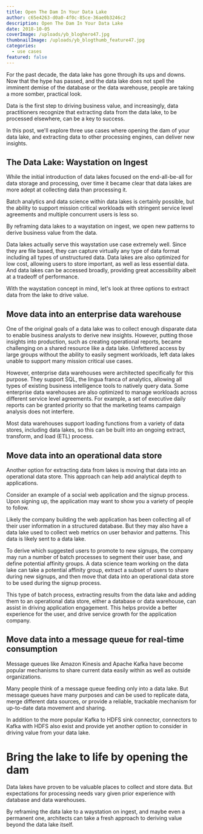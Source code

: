 ```yaml
---
title: Open The Dam In Your Data Lake
author: c65e4263-d0a0-4f0c-85ce-36ae0b3246c2
description: Open The Dam In Your Data Lake
date: 2018-10-05
coverImage: /uploads/yb_bloghero47.jpg
thumbnailImage: /uploads/yb_blogthumb_feature47.jpg
categories:
  - use cases
featured: false
---
```


For the past decade, the data lake has gone through its ups and downs. Now that the hype has passed, and the data lake does not spell the imminent demise of the database or the data warehouse, people are taking a more somber, practical look.

Data is the first step to driving business value, and increasingly, data practitioners recognize that extracting data from the data lake, to be processed elsewhere, can be a key to success.

In this post, we'll explore three use cases where opening the dam of your data lake, and extracting data to other processing engines, can deliver new insights.

## The Data Lake: Waystation on Ingest

While the initial introduction of data lakes focused on the end-all-be-all for data storage and processing, over time it became clear that data lakes are more adept at collecting data than processing it.

Batch analytics and data science within data lakes is certainly possible, but the ability to support mission critical workloads with stringent service level agreements and multiple concurrent users is less so.

By reframing data lakes to a waystation on ingest, we open new patterns to derive business value from the data.

Data lakes actually serve this waystation use case extremely well. Since they are file based, they can capture virtually any type of data format including all types of unstructured data. Data lakes are also optimized for low cost, allowing users to store important, as well as less essential data. And data lakes can be accessed broadly, providing great accessibility albeit at a tradeoff of performance.

With the waystation concept in mind, let's look at three options to extract data from the lake to drive value.

## Move data into an enterprise data warehouse

One of the original goals of a data lake was to collect enough disparate data to enable business analysts to derive new insights. However, putting those insights into production, such as creating operational reports, became challenging on a shared resource like a data lake. Unfettered access by large groups without the ability to easily segment workloads, left data lakes unable to support many mission critical use cases.

However, enterprise data warehouses were architected specifically for this purpose. They support SQL, the lingua franca of analytics, allowing all types of existing business intelligence tools to natively query data. Some enterprise data warehouses are also optimized to manage workloads across different service level agreements. For example, a set of executive daily reports can be granted priority so that the marketing teams campaign analysis does not interfere.

Most data warehouses support loading functions from a variety of data stores, including data lakes, so this can be built into an ongoing extract, transform, and load (ETL) process.

## Move data into an operational data store

Another option for extracting data from lakes is moving that data into an operational data store. This approach can help add analytical depth to applications.

Consider an example of a social web application and the signup process. Upon signing up, the application may want to show you a variety of people to follow.

Likely the company building the web application has been collecting all of their user information in a structured database. But they may also have a data lake used to collect web metrics on user behavior and patterns. This data is likely sent to a data lake.

To derive which suggested users to promote to new signups, the company may run a number of batch processes to segment their user base, and define potential affinity groups. A data science team working on the data lake can take a potential affinity group, extract a subset of users to share during new signups, and then move that data into an operational data store to be used during the signup process.

This type of batch process, extracting results from the data lake and adding them to an operational data store, either a database or data warehouse, can assist in driving application engagement. This helps provide a better experience for the user, and drive service growth for the application company.

## Move data into a message queue for real-time consumption

Message queues like Amazon Kinesis and Apache Kafka have become popular mechanisms to share current data easily within as well as outside organizations.

Many people think of a message queue feeding only into a data lake. But message queues have many purposes and can be used to replicate data, merge different data sources, or provide a reliable, trackable mechanism for up-to-date data movement and sharing.

In addition to the more popular Kafka to HDFS sink connector, connectors to Kafka with HDFS also exist and provide yet another option to consider in driving value from your data lake.

# Bring the lake to life by opening the dam

Data lakes have proven to be valuable places to collect and store data. But expectations for processing needs vary given prior experience with database and data warehouses.

By reframing the data lake to a waystation on ingest, and maybe even a permanent one, architects can take a fresh approach to deriving value beyond the data lake itself.
